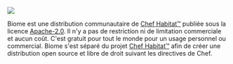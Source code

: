 ![](/images/biome-logo-02.svg)

Biome est une distribution communautaire de [Chef Habitat&trade;][habitat] publiée sous la licence [Apache-2.0][apache-2.0].  Il n'y a pas de restriction ni de limitation commerciale et aucun coût.  C'est gratuit pour tout le monde pour un usage personnel ou commercial.  Biome s'est séparé du projet [Chef Habitat&trade;][habitat] afin de créer une distribution open source et libre de droit suivant les directives de Chef.

[habitat]: https://www.habitat.sh
[apache-2.0]: https://spdx.org/licenses/Apache-2.0.html